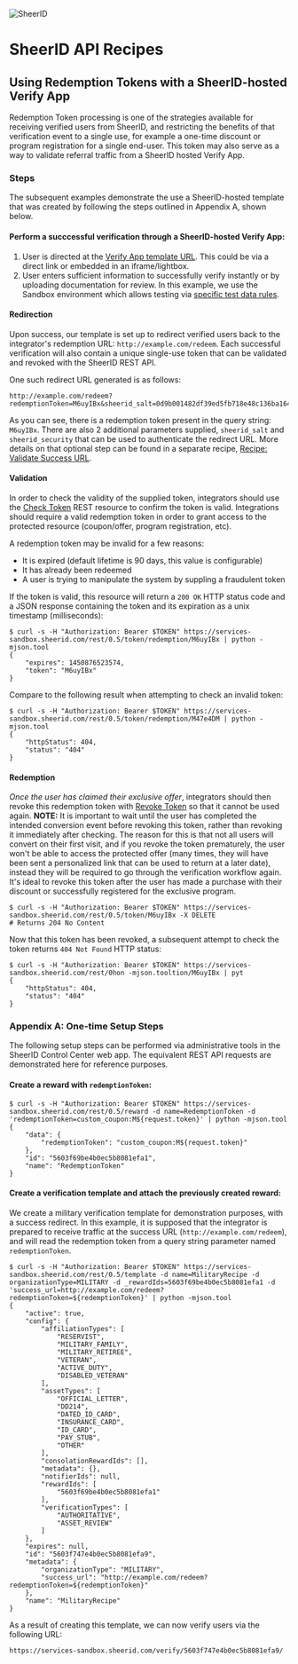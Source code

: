 ![SheerID](http://developer.sheerid.com/common/img/sheerid-logo-small.png)

SheerID API Recipes
===================

Using Redemption Tokens with a SheerID-hosted Verify App
--------------------------------------------------------

Redemption Token processing is one of the strategies available for receiving verified users from SheerID, and restricting the benefits of that verification event to a single use, for example a one-time discount or program registration for a single end-user. This token may also serve as a way to validate referral traffic from a SheerID hosted Verify App.

### Steps

The subsequent examples demonstrate the use a SheerID-hosted template that was created by following the steps outlined in Appendix A, shown below.

#### Perform a succcessful verification through a SheerID-hosted Verify App:


 1. User is directed at the [Verify App template URL](https://services-sandbox.sheerid.com/verify/5603f747e4b0ec5b8081efa9/). This could be via a direct link or embedded in an iframe/lightbox.
 2. User enters sufficient information to successfully verify instantly or by uploading documentation for review. In this example, we use the Sandbox environment which allows testing via [specific test data rules](http://developer.sheerid.com/sandbox-source.html).

#### Redirection

Upon success, our template is set up to redirect verified users back to the integrator's redemption URL: `http://example.com/redeem`. Each successful verification will also contain a unique single-use token that can be validated and revoked with the SheerID REST API.

One such redirect URL generated is as follows:

    http://example.com/redeem?redemptionToken=M6uyIBx&sheerid_salt=0d9b001482df39ed5fb718e48c136ba1647695e66718bc4a317b23ed2b00fbbd&sheerid_security=ef81c53d251fe9e827d39e0351a3ebd324c1c8e421b1d80a699128ae571a57cc

As you can see, there is a redemption token present in the query string: `M6uyIBx`. There are also 2 additional parameters supplied, `sheerid_salt` and `sheerid_security` that can be used to authenticate the redirect URL. More details on that optional step can be found in a separate recipe, [Recipe: Validate Success URL](recipe-07-validate-success-url.md).

#### Validation

In order to check the validity of the supplied token, integrators should use the [Check Token](http://developer.sheerid.com/docs/token/checkToken.html) REST resource to confirm the token is valid. Integrations should require a valid redemption token in order to grant access to the protected resource (coupon/offer, program registration, etc).

A redemption token may be invalid for a few reasons:

 * It is expired (default lifetime is 90 days, this value is configurable)
 * It has already been redeemed
 * A user is trying to manipulate the system by suppling a fraudulent token

If the token is valid, this resource will return a `200 OK` HTTP status code and a JSON response containing the token and its expiration as a unix timestamp (milliseconds):

````
$ curl -s -H "Authorization: Bearer $TOKEN" https://services-sandbox.sheerid.com/rest/0.5/token/redemption/M6uyIBx | python -mjson.tool
{
    "expires": 1450876523574,
    "token": "M6uyIBx"
}
````

Compare to the following result when attempting to check an invalid token:

````
$ curl -s -H "Authorization: Bearer $TOKEN" https://services-sandbox.sheerid.com/rest/0.5/token/redemption/M47e4DM | python -mjson.tool
{
    "httpStatus": 404,
    "status": "404"
}
````

#### Redemption

*Once the user has claimed their exclusive offer*, integrators should then revoke this redemption token with [Revoke Token](http://developer.sheerid.com/docs/token/revokeToken.html) so that it cannot be used again. **NOTE:** It is important to wait until the user has completed the intended conversion event before revoking this token, rather than revoking it immediately after checking. The reason for this is that not all users will convert on their first visit, and if you revoke the token prematurely, the user won't be able to access the protected offer (many times, they will have been sent a personalized link that can be used to return at a later date), instead they will be required to go through the verification workflow again. It's ideal to revoke this token after the user has made a purchase with their discount or successfully registered for the exclusive program.


    $ curl -s -H "Authorization: Bearer $TOKEN" https://services-sandbox.sheerid.com/rest/0.5/token/M6uyIBx -X DELETE
    # Returns 204 No Content

Now that this token has been revoked, a subsequent attempt to check the token returns `404 Not Found` HTTP status:

````
$ curl -s -H "Authorization: Bearer $TOKEN" https://services-sandbox.sheerid.com/rest/0hon -mjson.tooltion/M6uyIBx | pyt 
{
    "httpStatus": 404,
    "status": "404"
}
````

### Appendix A: One-time Setup Steps

The following setup steps can be performed via administrative tools in the SheerID Control Center web app. The equivalent REST API requests are demonstrated here for reference purposes.

#### Create a reward with `redemptionToken`:

````
$ curl -s -H "Authorization: Bearer $TOKEN" https://services-sandbox.sheerid.com/rest/0.5/reward -d name=RedemptionToken -d 'redemptionToken=custom_coupon:M${request.token}' | python -mjson.tool
{
    "data": {
        "redemptionToken": "custom_coupon:M${request.token}"
    },
    "id": "5603f69be4b0ec5b8081efa1",
    "name": "RedemptionToken"
}
````

#### Create a verification template and attach the previously created reward:

We create a military verification template for demonstration purposes, with a success redirect. In this example, it is supposed that the integrator is prepared to receive traffic at the success URL (`http://example.com/redeem`), and will read the redemption token from a query string parameter named `redemptionToken`.

````
$ curl -s -H "Authorization: Bearer $TOKEN" https://services-sandbox.sheerid.com/rest/0.5/template -d name=MilitaryRecipe -d organizationType=MILITARY -d _rewardIds=5603f69be4b0ec5b8081efa1 -d 'success_url=http://example.com/redeem?redemptionToken=${redemptionToken}' | python -mjson.tool
{
    "active": true,
    "config": {
        "affiliationTypes": [
            "RESERVIST",
            "MILITARY_FAMILY",
            "MILITARY_RETIREE",
            "VETERAN",
            "ACTIVE_DUTY",
            "DISABLED_VETERAN"
        ],
        "assetTypes": [
            "OFFICIAL_LETTER",
            "DD214",
            "DATED_ID_CARD",
            "INSURANCE_CARD",
            "ID_CARD",
            "PAY_STUB",
            "OTHER"
        ],
        "consolationRewardIds": [],
        "metadata": {},
        "notifierIds": null,
        "rewardIds": [
            "5603f69be4b0ec5b8081efa1"
        ],
        "verificationTypes": [
            "AUTHORITATIVE",
            "ASSET_REVIEW"
        ]
    },
    "expires": null,
    "id": "5603f747e4b0ec5b8081efa9",
    "metadata": {
        "organizationType": "MILITARY",
        "success_url": "http://example.com/redeem?redemptionToken=${redemptionToken}"
    },
    "name": "MilitaryRecipe"
}
````

As a result of creating this template, we can now verify users via the following URL:

    https://services-sandbox.sheerid.com/verify/5603f747e4b0ec5b8081efa9/
